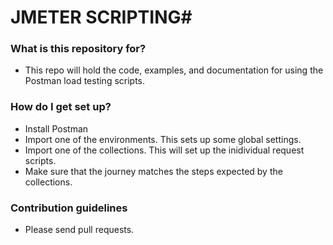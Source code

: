 # JMETER SCRIPTING#


### What is this repository for? ###

* This repo will hold the code, examples, and documentation for using the Postman load testing scripts.


### How do I get set up? ###
* Install Postman
* Import one of the environments. This sets up some global settings.
* Import one of the collections. This will set up the inidividual request scripts.
* Make sure that the journey matches the steps expected by the collections.


### Contribution guidelines ###
* Please send pull requests.

